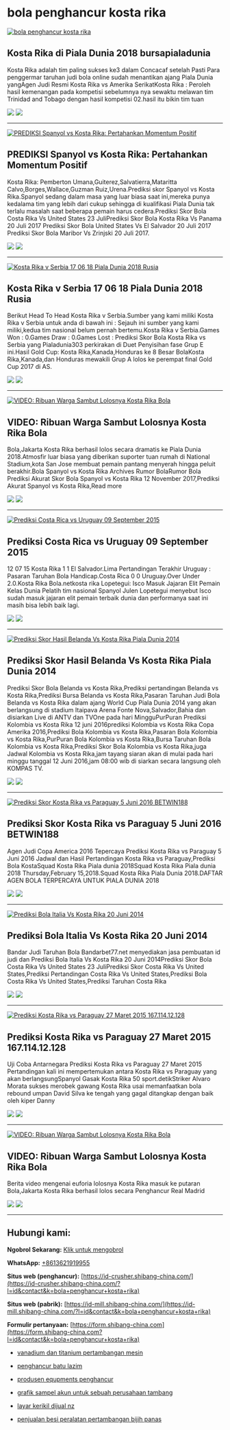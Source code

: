 # bola penghancur kosta rika

<a href="https://swt.shibang-china.com/?l=id&img&k=bola+penghancur+kosta+rika" target="_blank">![bola penghancur kosta rika](http://static.shibang-china.com/all-800x300/16.jpg)</a>

## Kosta Rika di Piala Dunia 2018 bursapialadunia
Kosta Rika adalah tim paling sukses ke3 dalam Concacaf setelah Pasti Para penggermar taruhan judi bola online sudah menantikan ajang Piala Dunia yangAgen Judi Resmi Kosta Rika vs Amerika SerikatKosta Rika : Peroleh hasil kemenangan pada kompetisi sebelumnya nya sewaktu melawan tim Trinidad and Tobago dengan hasil kompetisi 02.hasil itu bikin tim tuan


<a href="https://whatsapp.shibangsoft.com/WhatsApp.php" target="_blank" title="WhatsApp">![](http://static.shibang-china.com/icon/whatsapp.png)</a> <a href="https://swt.shibang-china.com/?l=id&icon&k=bola+penghancur+kosta+rika" target="_blank">![](http://static.shibang-china.com/icon/chat-id.png)</a>

---

<a href="https://swt.shibang-china.com/?l=id&img&k=bola+penghancur+kosta+rika" target="_blank">![PREDIKSI Spanyol vs Kosta Rika: Pertahankan Momentum Positif](http://static.shibang-china.com/all-800x300/671.jpg)</a>

## PREDIKSI Spanyol vs Kosta Rika: Pertahankan Momentum Positif
Kosta Rika: Pemberton Umana,Guiterez,Salvatierra,Mataritta Calvo,Borges,Wallace,Guzman Ruiz,Urena.Prediksi skor Spanyol vs Kosta Rika.Spanyol sedang dalam masa yang luar biasa saat ini,mereka punya kedalama tim yang lebih dari cukup sehingga di kualifikasi Piala Dunia tak terlalu masalah saat beberapa pemain harus cedera.Prediksi Skor Bola Costa Rika Vs United States 23 JuliPrediksi Skor Bola Kosta Rika Vs Panama 20 Juli 2017 Prediksi Skor Bola United States Vs El Salvador 20 Juli 2017 Prediksi Skor Bola Maribor Vs Zrinjski 20 Juli 2017.


<a href="https://whatsapp.shibangsoft.com/WhatsApp.php" target="_blank" title="WhatsApp">![](http://static.shibang-china.com/icon/whatsapp.png)</a> <a href="https://swt.shibang-china.com/?l=id&icon&k=bola+penghancur+kosta+rika" target="_blank">![](http://static.shibang-china.com/icon/chat-id.png)</a>

---

<a href="https://swt.shibang-china.com/?l=id&img&k=bola+penghancur+kosta+rika" target="_blank">![Kosta Rika v Serbia 17 06 18 Piala Dunia 2018 Rusia](http://static.shibang-china.com/all-800x300/874.jpg)</a>

## Kosta Rika v Serbia 17 06 18 Piala Dunia 2018 Rusia
Berikut Head To Head Kosta Rika v Serbia.Sumber yang kami miliki Kosta Rika v Serbia untuk anda di bawah ini : Sejauh ini sumber yang kami miliki,kedua tim nasional belum pernah bertemu.Kosta Rika v Serbia.Games Won : 0.Games Draw : 0.Games Lost : Prediksi Skor Bola Kosta Rika vs Serbia yang Pialadunia303 perkirakan di Duet Penyisihan fase Grup E ini.Hasil Gold Cup: Kosta Rika,Kanada,Honduras ke 8 Besar BolaKosta Rika,Kanada,dan Honduras mewakili Grup A lolos ke perempat final Gold Cup 2017 di AS.


<a href="https://whatsapp.shibangsoft.com/WhatsApp.php" target="_blank" title="WhatsApp">![](http://static.shibang-china.com/icon/whatsapp.png)</a> <a href="https://swt.shibang-china.com/?l=id&icon&k=bola+penghancur+kosta+rika" target="_blank">![](http://static.shibang-china.com/icon/chat-id.png)</a>

---

<a href="https://swt.shibang-china.com/?l=id&img&k=bola+penghancur+kosta+rika" target="_blank">![VIDEO: Ribuan Warga Sambut Lolosnya Kosta Rika Bola](http://static.shibang-china.com/all-800x300/690.jpg)</a>

## VIDEO: Ribuan Warga Sambut Lolosnya Kosta Rika Bola
Bola,Jakarta Kosta Rika berhasil lolos secara dramatis ke Piala Dunia 2018.Atmosfir luar biasa yang diberikan suporter tuan rumah di National Stadium,kota San Jose membuat pemain pantang menyerah hingga peluit berakhir.Bola Spanyol vs Kosta Rika Archives Rumor BolaRumor Bola Prediksi Akurat Skor Bola Spanyol vs Kosta Rika 12 November 2017,Prediksi Akurat Spanyol vs Kosta Rika,Read more


<a href="https://whatsapp.shibangsoft.com/WhatsApp.php" target="_blank" title="WhatsApp">![](http://static.shibang-china.com/icon/whatsapp.png)</a> <a href="https://swt.shibang-china.com/?l=id&icon&k=bola+penghancur+kosta+rika" target="_blank">![](http://static.shibang-china.com/icon/chat-id.png)</a>

---

<a href="https://swt.shibang-china.com/?l=id&img&k=bola+penghancur+kosta+rika" target="_blank">![Prediksi Costa Rica vs Uruguay 09 September 2015](http://static.shibang-china.com/all-800x300/665.jpg)</a>

## Prediksi Costa Rica vs Uruguay 09 September 2015
12 07 15 Kosta Rika 1 1 El Salvador.Lima Pertandingan Terakhir Uruguay : Pasaran Taruhan Bola Handicap.Costa Rica 0 0 Uruguay.Over Under 2.0.Kosta Rika Bola.netkosta rika Lopetegui: Isco Masuk Jajaran Elit Pemain Kelas Dunia Pelatih tim nasional Spanyol Julen Lopetegui menyebut Isco sudah masuk jajaran elit pemain terbaik dunia dan performanya saat ini masih bisa lebih baik lagi.


<a href="https://whatsapp.shibangsoft.com/WhatsApp.php" target="_blank" title="WhatsApp">![](http://static.shibang-china.com/icon/whatsapp.png)</a> <a href="https://swt.shibang-china.com/?l=id&icon&k=bola+penghancur+kosta+rika" target="_blank">![](http://static.shibang-china.com/icon/chat-id.png)</a>

---

<a href="https://swt.shibang-china.com/?l=id&img&k=bola+penghancur+kosta+rika" target="_blank">![Prediksi Skor Hasil Belanda Vs Kosta Rika Piala Dunia 2014](http://static.shibang-china.com/all-800x300/57.jpg)</a>

## Prediksi Skor Hasil Belanda Vs Kosta Rika Piala Dunia 2014
Prediksi Skor Bola Belanda vs Kosta Rika,Prediksi pertandingan Belanda vs Kosta Rika,Prediksi Bursa Belanda vs Kosta Rika,Pasaran Taruhan Judi Bola Belanda vs Kosta Rika dalam ajang World Cup Piala Dunia 2014 yang akan berlangsung di stadium Itaipava Arena Fonte Nova,Salvador,Bahia dan disiarkan Live di ANTV dan TVOne pada hari MingguPurPuran Prediksi Kolombia vs Kosta Rika 12 juni 2016prediksi Kolombia vs Kosta Rika Copa Amerika 2016,Prediksi Bola Kolombia vs Kosta Rika,Pasaran Bola Kolombia vs Kosta Rika,PurPuran Bola Kolombia vs Kosta Rika,Bursa Taruhan Bola Kolombia vs Kosta Rika,Prediksi Skor Bola Kolombia vs Kosta Rika,juga Jadwal Kolombia vs Kosta Rika,jam tayang siaran akan di mulai pada hari minggu tanggal 12 Juni 2016,jam 08:00 wib di siarkan secara langsung oleh KOMPAS TV.


<a href="https://whatsapp.shibangsoft.com/WhatsApp.php" target="_blank" title="WhatsApp">![](http://static.shibang-china.com/icon/whatsapp.png)</a> <a href="https://swt.shibang-china.com/?l=id&icon&k=bola+penghancur+kosta+rika" target="_blank">![](http://static.shibang-china.com/icon/chat-id.png)</a>

---

<a href="https://swt.shibang-china.com/?l=id&img&k=bola+penghancur+kosta+rika" target="_blank">![Prediksi Skor Kosta Rika vs Paraguay 5 Juni 2016 BETWIN188](http://static.shibang-china.com/all-800x300/1280.jpg)</a>

## Prediksi Skor Kosta Rika vs Paraguay 5 Juni 2016 BETWIN188
Agen Judi Copa America 2016 Tepercaya Prediksi Kosta Rika vs Paraguay 5 Juni 2016 Jadwal dan Hasil Pertandingan Kosta Rika vs Paraguay,Prediksi Bola KostaSquad Kosta Rika Piala dunia 2018Squad Kosta Rika Piala dunia 2018 Thursday,February 15,2018.Squad Kosta Rika Piala Dunia 2018.DAFTAR AGEN BOLA TERPERCAYA UNTUK PIALA DUNIA 2018


<a href="https://whatsapp.shibangsoft.com/WhatsApp.php" target="_blank" title="WhatsApp">![](http://static.shibang-china.com/icon/whatsapp.png)</a> <a href="https://swt.shibang-china.com/?l=id&icon&k=bola+penghancur+kosta+rika" target="_blank">![](http://static.shibang-china.com/icon/chat-id.png)</a>

---

<a href="https://swt.shibang-china.com/?l=id&img&k=bola+penghancur+kosta+rika" target="_blank">![Prediksi Bola Italia Vs Kosta Rika 20 Juni 2014](http://static.shibang-china.com/all-800x300/1015.jpg)</a>

## Prediksi Bola Italia Vs Kosta Rika 20 Juni 2014
Bandar Judi Taruhan Bola Bandarbet77.net menyediakan jasa pembuatan id judi dan Prediksi Bola Italia Vs Kosta Rika 20 Juni 2014Prediksi Skor Bola Costa Rika Vs United States 23 JuliPrediksi Skor Costa Rika Vs United States,Prediksi Pertandingan Costa Rika Vs United States,Prediksi Bola Costa Rika Vs United States,Prediksi Taruhan Costa Rika


<a href="https://whatsapp.shibangsoft.com/WhatsApp.php" target="_blank" title="WhatsApp">![](http://static.shibang-china.com/icon/whatsapp.png)</a> <a href="https://swt.shibang-china.com/?l=id&icon&k=bola+penghancur+kosta+rika" target="_blank">![](http://static.shibang-china.com/icon/chat-id.png)</a>

---

<a href="https://swt.shibang-china.com/?l=id&img&k=bola+penghancur+kosta+rika" target="_blank">![Prediksi Kosta Rika vs Paraguay 27 Maret 2015 167.114.12.128](http://static.shibang-china.com/all-800x300/363.jpg)</a>

## Prediksi Kosta Rika vs Paraguay 27 Maret 2015 167.114.12.128
Uji Coba Antarnegara Prediksi Kosta Rika vs Paraguay 27 Maret 2015 Pertandingan kali ini mempertemukan antara Kosta Rika vs Paraguay yang akan berlangsungSpanyol Gasak Kosta Rika 50 sport.detikStriker Alvaro Morata sukses merobek gawang Kosta Rika usai memanfaatkan bola rebound umpan David Silva ke tengah yang gagal ditangkap dengan baik oleh kiper Danny


<a href="https://whatsapp.shibangsoft.com/WhatsApp.php" target="_blank" title="WhatsApp">![](http://static.shibang-china.com/icon/whatsapp.png)</a> <a href="https://swt.shibang-china.com/?l=id&icon&k=bola+penghancur+kosta+rika" target="_blank">![](http://static.shibang-china.com/icon/chat-id.png)</a>

---

<a href="https://swt.shibang-china.com/?l=id&img&k=bola+penghancur+kosta+rika" target="_blank">![VIDEO: Ribuan Warga Sambut Lolosnya Kosta Rika Bola](http://static.shibang-china.com/all-800x300/494.jpg)</a>

## VIDEO: Ribuan Warga Sambut Lolosnya Kosta Rika Bola
Berita video mengenai euforia lolosnya Kosta Rika masuk ke putaran Bola,Jakarta Kosta Rika berhasil lolos secara Penghancur Real Madrid

<a href="https://whatsapp.shibangsoft.com/WhatsApp.php" target="_blank" title="WhatsApp">![](http://static.shibang-china.com/icon/whatsapp.png)</a> <a href="https://swt.shibang-china.com/?l=id&icon&k=bola+penghancur+kosta+rika" target="_blank">![](http://static.shibang-china.com/icon/chat-id.png)</a>

---
## Hubungi kami:

**Ngobrol Sekarang:** [Klik untuk mengobrol](https://swt.shibang-china.com?l=id&contact&k=bola+penghancur+kosta+rika)

**WhatsApp:**  [+8613621919955](https://whatsapp.shibangsoft.com/WhatsApp.php)

**Situs web (penghancur):** [https://id-crusher.shibang-china.com/](https://id-crusher.shibang-china.com/?l=id&contact&k=bola+penghancur+kosta+rika)

**Situs web (pabrik):** [https://id-mill.shibang-china.com/](https://id-mill.shibang-china.com/?l=id&contact&k=bola+penghancur+kosta+rika)

**Formulir pertanyaan:** [https://form.shibang-china.com](https://form.shibang-china.com?l=id&contact&k=bola+penghancur+kosta+rika)

* [vanadium dan titanium pertambangan mesin](../31/vanadium%20dan%20titanium%20pertambangan%20mesin.md)

* [penghancur batu lazim](../34/penghancur%20batu%20lazim.md)

* [produsen equpments penghancur](../40/produsen%20equpments%20penghancur.md)

* [grafik sampel akun untuk sebuah perusahaan tambang](../35/grafik%20sampel%20akun%20untuk%20sebuah%20perusahaan%20tambang.md)

* [layar kerikil dijual nz](../39/layar%20kerikil%20dijual%20nz.md)

* [penjualan besi peralatan pertambangan bijih panas](../38/penjualan%20besi%20peralatan%20pertambangan%20bijih%20panas.md)